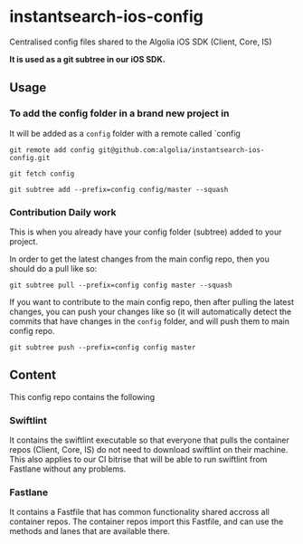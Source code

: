 # instantsearch-ios-config
Centralised config files shared to the Algolia iOS SDK (Client, Core, IS)

**It is used as a git subtree in our iOS SDK.**

## Usage

### To add the config folder in a brand new project in

It will be added as a `config` folder with a remote called `config

```
git remote add config git@github.com:algolia/instantsearch-ios-config.git

git fetch config

git subtree add --prefix=config config/master --squash

```

### Contribution Daily work

This is when you already have your config folder (subtree) added to your project.

In order to get the latest changes from the main config repo, then you should do a pull like so:
```
git subtree pull --prefix=config config master --squash
```

If you want to contribute to the main config repo, then after pulling the latest changes, you can push your changes like so (it will automatically detect the commits that have changes in the `config` folder, and will push them to main config repo.

```
git subtree push --prefix=config config master
```

## Content

This config repo contains the following 

### Swiftlint 

It contains the swiftlint executable so that everyone that pulls the container repos (Client, Core, IS) do not need to download swiftlint on their machine. This also applies to our CI bitrise that will be able to run swiftlint from Fastlane without any problems. 

### Fastlane

It contains a Fastfile that has common functionality shared accross all container repos. The container repos import this Fastfile, and can use the methods and lanes that are available there. 

